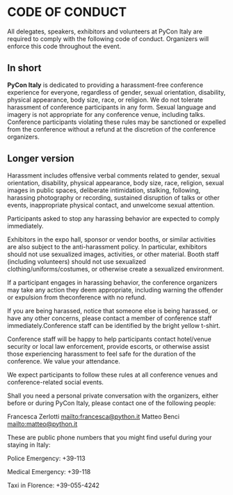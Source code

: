 # CODE OF CONDUCT

All delegates, speakers, exhibitors and volunteers at PyCon Italy are required to comply with
the following code of conduct. Organizers will enforce this code throughout the event.

## In short

**PyCon Italy** is dedicated to providing a harassment-free conference experience for everyone,
regardless of gender, sexual orientation, disability, physical appearance, body size, race, or religion.
We do not tolerate harassment of conference participants in any form.
Sexual language and imagery is not appropriate for any conference venue, including talks.
Conference participants violating these rules may be sanctioned or expelled from the conference
without a refund at the discretion of the conference organizers.

## Longer version

Harassment includes offensive verbal comments related to gender, sexual orientation, disability,
physical appearance, body size, race, religion, sexual images in public spaces, deliberate intimidation,
stalking, following, harassing photography or recording, sustained disruption of talks or other events,
inappropriate physical contact, and unwelcome sexual attention.

Participants asked to stop any harassing behavior are expected to comply immediately.

Exhibitors in the expo hall, sponsor or vendor booths, or similar activities are also subject
to the anti-harassment policy. In particular, exhibitors should not use sexualized images,
activities, or other material. Booth staff (including volunteers) should not use sexualized
clothing/uniforms/costumes, or otherwise create a sexualized environment.

If a participant engages in harassing behavior, the conference organizers may take any
action they deem appropriate, including warning the offender or expulsion from theconference with no refund.

If you are being harassed, notice that someone else is being harassed, or have any other concerns,
please contact a member of conference staff immediately.Conference staff can be identified by
the bright yellow t-shirt.

Conference staff will be happy to help participants contact hotel/venue security or local law
enforcement, provide escorts, or otherwise assist those experiencing harassment to feel
safe for the duration of the conference. We value your attendance.

We expect participants to follow these rules at all conference venues and conference-related social events.

Shall you need a personal private conversation with the organizers, either before or during
PyCon Italy, please contact one of the following people:

Francesca Zerlotti [mailto:francesca@python.it](francesca@python.it)
Matteo Benci [mailto:matteo@python.it](matteo@python.it)

These are public phone numbers that you might find useful during your staying in Italy:

Police Emergency: +39-113

Medical Emergency: +39-118

Taxi in Florence: +39-055-4242